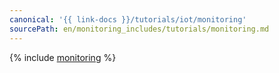 ```yaml
---
canonical: '{{ link-docs }}/tutorials/iot/monitoring'
sourcePath: en/monitoring_includes/tutorials/monitoring.md
---
```


{% include [monitoring](../../_tutorials/applied/monitoring.md) %}